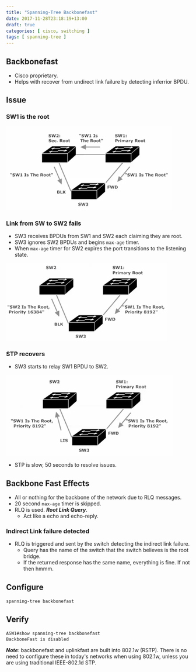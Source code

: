 ```yaml
---
title: "Spanning-Tree Backbonefast"
date: 2017-11-28T23:18:19+13:00
draft: true
categories: [ cisco, switching ]
tags: [ spanning-tree ]
---
```


## Backbonefast
* Cisco proprietary.
* Helps with recover from undirect link failure by detecting inferrior BPDU.

## Issue
### SW1 is the root
![stp-ok](/img/stp-ok.png)

### Link from SW to SW2 fails
* SW3 receives BPDUs from SW1 and SW2 each claiming they are root.
* SW3 ignores SW2 BPDUs and begins `max-age` timer.
* When `max-age` timer for SW2 expires the port transitions to the listening state.

![stp-fail](/img/stp-fail.png)

### STP recovers
* SW3 starts to relay SW1 BPDU to SW2.

![stp-recover](/img/stp-recover.png)

* STP is slow, 50 seconds to resolve issues.

## Backbone Fast Effects
* All or nothing for the backbone of the network due to RLQ messages.
* 20 second `max-age` timer is skipped.
* RLQ is used.  *__Root Link Query__*.
  * Act like a echo and echo-reply.

### Indirect Link failure detected
* RLQ is triggered and sent by the switch detecting the indirect link failure.
  * Query has the name of the switch that the switch believes is the root bridge.
  * If the returned response has the same name, everything is fine.  If not then hmmm.

## Configure
```
spanning-tree backbonefast
```

## Verify
```
ASW1#show spanning-tree backbonefast 
BackboneFast is disabled
```

*__Note__*: backbonefast and uplinkfast are built into 802.1w (RSTP).  There is no need to configure these in today's networks when using 802.1w, unless you are using traditional IEEE-802.1d STP.